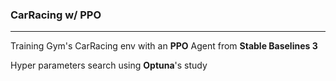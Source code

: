 ### CarRacing w/ PPO
-------------
Training Gym's CarRacing env with an **PPO** Agent from **Stable Baselines 3**

Hyper parameters search using **Optuna**'s study

